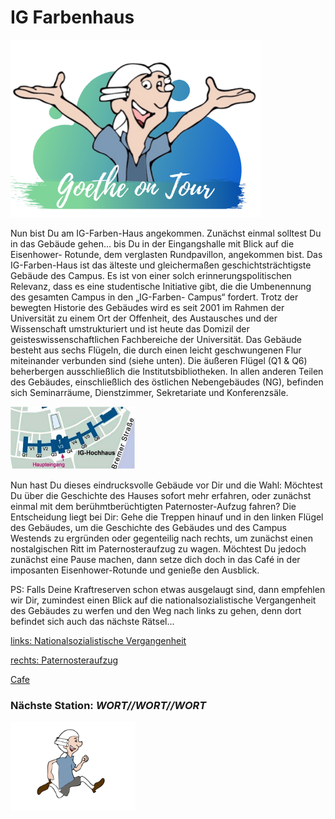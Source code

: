 # IG Farbenhaus
<p class="aligncenter">
    <img src="Logo.png" alt="centered image" width="400" />
</p>

Nun bist Du am IG-Farben-Haus angekommen. Zunächst einmal solltest Du in das
Gebäude gehen... bis Du in der Eingangshalle mit Blick auf die Eisenhower-
Rotunde, dem verglasten Rundpavillon, angekommen bist. Das IG-Farben-Haus
ist das älteste und gleichermaßen geschichtsträchtigste Gebäude des Campus.
Es ist von einer solch erinnerungspolitischen Relevanz, dass es eine studentische
Initiative gibt, die die Umbenennung des gesamten Campus in den „IG-Farben-
Campus“ fordert. Trotz der bewegten Historie des Gebäudes wird es seit 2001 im
Rahmen der Universität zu einem Ort der Offenheit, des Austausches und der
Wissenschaft   umstrukturiert   und   ist   heute   das   Domizil   der
geisteswissenschaftlichen Fachbereiche der Universität.
Das Gebäude besteht aus sechs Flügeln, die durch einen leicht geschwungenen
Flur miteinander verbunden sind (siehe unten). Die äußeren Flügel (Q1 & Q6)
beherbergen ausschließlich die Institutsbibliotheken. In allen anderen Teilen des
Gebäudes,   einschließlich   des   östlichen   Nebengebäudes   (NG),   befinden   sich
Seminarräume, Dienstzimmer, Sekretariate und Konferenzsäle.

<img src="IG_Farben_Abb1.jpg" width="200">

Nun hast Du dieses eindrucksvolle Gebäude vor Dir und die Wahl: 
Möchtest Du über die Geschichte des Hauses sofort mehr erfahren, 
oder zunächst einmal mit dem berühmtberüchtigten Paternoster-Aufzug fahren? 
Die Entscheidung liegt bei Dir: Gehe die Treppen hinauf und in den linken Flügel 
des Gebäudes, um die Geschichte des Gebäudes und des Campus Westends zu ergründen 
oder gegenteilig nach rechts, um zunächst einen nostalgischen Ritt im Paternosteraufzug 
zu wagen. Möchtest Du jedoch zunächst eine Pause machen, dann setze dich doch in das 
Café in der imposanten Eisenhower-Rotunde und genieße den Ausblick. 

PS: Falls Deine Kraftreserven schon etwas ausgelaugt sind, dann empfehlen wir Dir, 
zumindest einen Blick auf die nationalsozialistische Vergangenheit des Gebäudes zu 
werfen und den Weg nach links zu gehen, denn dort befindet sich auch das nächste Rätsel...

[links: Nationalsozialistische Vergangenheit](IG_Farbenhaus_Nationalsozialistische_Vergangenheit.md)

[rechts: Paternosteraufzug](IG_Farbenhaus_Paternosteraufzug.md)

[Cafe](IG_Farbenhaus_Cafe.md)




### Nächste Station: _WORT//WORT//WORT_   
<img src="Pose2.svg" width="200">
